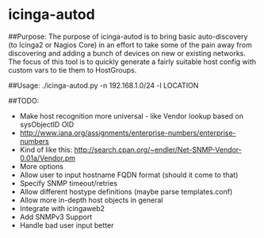 # icinga-autod

##Purpose:
The purpose of icinga-autod is to bring basic auto-discovery (to Icinga2 or Nagios Core) in an effort to take some of the pain away from discovering and adding a bunch of devices on new or existing networks. The focus of this tool is to quickly generate a fairly suitable host config with custom vars to tie them to HostGroups. 

##Usage:
./icinga-autod.py -n 192.168.1.0/24 -l LOCATION

##TODO:
- Make host recognition more universal - like Vendor lookup based on sysObjectID OID
 - http://www.iana.org/assignments/enterprise-numbers/enterprise-numbers
 - Kind of like this: http://search.cpan.org/~endler/Net-SNMP-Vendor-0.01a/Vendor.pm
- More options
 - Allow user to input hostname FQDN format (should it come to that)
 - Specify SNMP timeout/retries
- Allow different hostype definitions (maybe parse templates.conf)
- Allow more in-depth host objects in general
- Integrate with icingaweb2
- Add SNMPv3 Support
- Handle bad user input better
